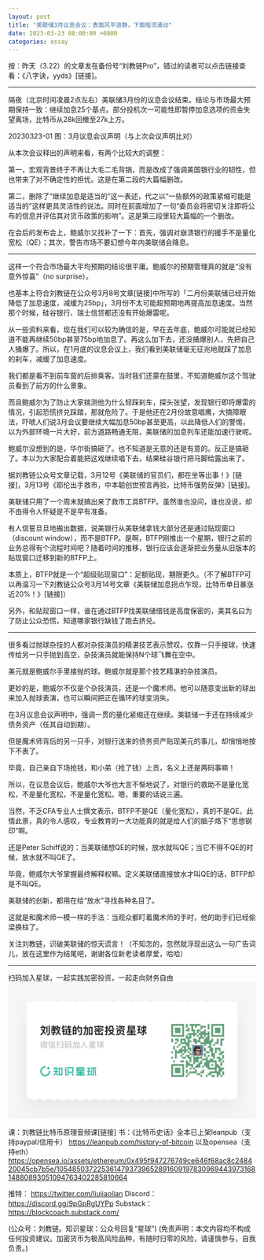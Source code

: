 ```yaml
---
layout: post
title: "美联储3月议息会议：表面风平浪静，下面暗流涌动"
date: 2023-03-23 08:00:00 +0800
categories: essay
---
```


按：昨天（3.22）的文章发在备份号“刘教链Pro”，错过的读者可以点击链接查看：《八字诀，yyds》[链接]。

* * *

隔夜（北京时间凌晨2点左右）美联储3月份的议息会议结束。结论与市场最大预期保持一致：继续加息25个基点。部分投机次一可能性即暂停加息选项的资金失望离场，比特币从28k回撤至27k上方。

20230323-01
图：3月议息会议声明（与上次会议声明比对）

从本次会议释出的声明来看，有两个比较大的调整：

第一，宏观背景终于不再让大毛二毛背锅，而是改成了强调美国银行业的韧性，但也带来了对不确定性的担忧。这是在第二段的大篇幅删改。

第二，删除了“继续加息是适当的”这一表述，代之以“一些额外的政策紧缩可能是适当的”这样更具灵活性的说法。同时在前面增加了一句“委员会将密切关注即将公布的信息并评估其对货币政策的影响”。这是第三段里较大篇幅的一个删改。

在会后的发布会上，鲍威尔又找补了一下：首先，强调对崩溃银行的援手不是量化宽松（QE）；其次，警告市场不要幻想今年内美联储会降息。

* * *

这样一个符合市场最大平均预期的结论很平庸。鲍威尔的预期管理真的就是“没有意外惊喜”（no surprise）。

也基本上符合刘教链在公众号3月8号文章[链接]中所写的「二月份美联储已经开始降低了加息速度，减缓为25bp」，3月份不太可能超预期地再提高加息速度。当然那个时候，硅谷银行、瑞士信贷都还没有开始爆雷呢。

从一些资料来看，现在我们可以较为确信的是，早在去年底，鲍威尔可能就已经知道不能再继续50bp甚至75bp地加息了。再这么加下去，还没捅爆别人，先把自己人捅爆了。所以，在1月底的议息会议上，我们看到美联储毫无征兆地就踩了加息的刹车，减缓了加息速度。

我们都是看不到前车窗的后排乘客。当时我们还蒙在鼓里，不知道鲍威尔这个驾驶员看到了前方的什么景象。

而且鲍威尔为了防止大家揣测他为什么轻踩刹车，探头张望，发现银行即将爆雷的情况，引起恐慌挤兑踩踏，那就危险了。于是他还在2月份故意唱鹰，大搞障眼法，吓唬人们说3月会议要继续大幅加息50bp甚至更高，以此降低人们的警惕，以为外部环境一片大好，前方道路畅通无阻，美联储的加息列车还能加速行驶呢。

鲍威尔没想到的是，华尔街搞砸了。也不知道是无意的还是有意的。反正是搞砸了。本以为大家配合着能把这戏继续唱下去，结果硅谷银行把马脚给露出来了。

据刘教链公众号文章记载，3月12号《美联储的官员们，都在坐等出事！》[链接]，3月13号《耶伦出手救市，中本聪创世预言再验，比特币强势反弹》[链接]。

美联储只用了一个周末就搞出来了救市工具BTFP。虽然谁也没问，谁也没说，却不由得令人怀疑是不是早有准备。

有人信誓旦旦地搬出数据，说美银行从美联储拿钱大部分还是通过贴现窗口（discount window），而不是BTFP。是啊，BTFP刚推出一个星期，银行之前的业务总得有个流程时间吧？随着时间的推移，银行应该会逐渐把业务量从旧版本的贴现窗口迁移到新的BTFP上。

本质上，BTFP就是一个“超级贴现窗口”：足额贴现，期限更久。（不了解BTFP可以再温习一下刘教链公众号3月14号文章《美联储加息拐点乍现，比特币单日暴涨近20%！》[链接]）

另外，和贴现窗口一样，谁在通过BTFP找美联储借钱是高度保密的，美其名曰为了防止公众恐慌，知道哪家银行缺钱了跑去挤兑。

* * *

很多看过抛球杂技的人都对杂技演员的精湛技艺表示赞叹。仅靠一只手接球，快速传给另一只手抛到高空，杂技演员就能保持N个球飞舞在空中。

美元就是鲍威尔手里接抛的球。鲍威尔就是那个技艺精湛的杂技演员。

更妙的是，鲍威尔不仅是个杂技演员，还是一个魔术师。他可以随意变出新的球出来加入抛球表演，也可以瞬间把正在循环的球变消失。

在3月议息会议声明中，强调一贯的量化紧缩还在继续。美联储一手还在持续减少债务资产（任其自动到期）。

但是魔术师背后的另一只手，对银行送来的债务资产贴现美元的事儿，却悄悄地按下不表了。

毕竟，自己亲自下场抢钱，和小弟（抢了钱）上贡，名义上还是两码事嘛！

所以，在议息会议后，鲍威尔大爷也大言不惭地说了，对银行的救助不是量化宽松，不是量化宽松，不是量化宽松。嗯，重要的话说三遍。

当然，不乏CFA专业人士撰文表示，BTFP不是QE（量化宽松），真的不是QE。此情此景，真的令人感叹，专业教育的一大功能真的就是给人们的脑子烙下“思想钢印”啊。

还是Peter Schiff说的：当美联储想QE的时候，放水就叫QE；当它不得不QE的时候，放水就不叫QE了。

毕竟，鲍威尔大爷掌握最终解释权嘛。定义美联储直接放水才叫QE的话，BTFP却是不叫QE。

美联储的创新，都用在给“放水”寻找各种名目了。

这就是和魔术师一模一样的手法：当观众都盯着魔术师的手时，他的助手们已经偷梁换柱了。

关注刘教链，识破美联储的惊天谎言！（不知怎的，忽然就浮现出这么一句广告词儿，放在这里作为结尾吧，谢谢各位新老读者厚爱，哈哈）


* * *
扫码加入星球，一起实践加密投资，一起走向财务自由
![](/images/xq-poster-new.png)

课：刘教链比特币原理音频课[链接]
书：《比特币史话》全本已上架leanpub（支持paypal/信用卡）  https://leanpub.com/history-of-bitcoin
    以及opensea（支持eth）  https://opensea.io/assets/ethereum/0x495f947276749ce646f68ac8c248420045cb7b5e/105485037225361479373965289160919783096944397316814880893051094763402285810664 

推特： https://twitter.com/liujiaolian
Discord： https://discord.gg/9pGpRgUYPp 
Substack： https://blockcoach.substack.com/

(公众号：刘教链。知识星球：公众号回复“星球”)
(免责声明：本文内容均不构成任何投资建议。加密货币为极高风险品种，有随时归零的风险，请谨慎参与，自我负责。)


